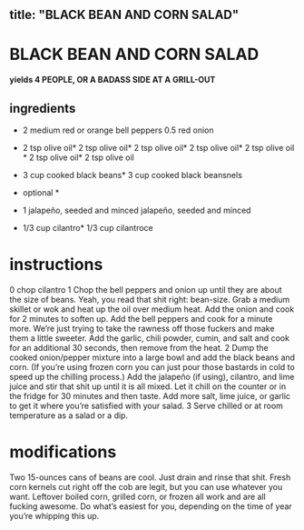 
	
	
title: "BLACK BEAN AND CORN SALAD"
---
# BLACK BEAN AND CORN SALAD
#### yields 4 PEOPLE, OR A BADASS SIDE AT A GRILL-OUT
## ingredients
* 2 medium red or orange bell peppers
0.5 red onion
* 2 tsp olive oil* 2 tsp olive oil* 2 tsp olive oil* 2 tsp olive oil* 2 tsp olive oil * 2 tsp olive oil* 2 tsp olive oil
* 3 cup cooked black beans* 3 cup cooked black beansnels



* optional *
* 1 jalapeño, seeded and minced jalapeño, seeded and minced

* 1/3 cup cilantro* 1/3 cup cilantroce


# instructions
0 chop cilantro
1 Chop the bell peppers and onion up until they are about the size of beans. Yeah, you read that shit right: bean-size. Grab a medium skillet or wok and heat up the oil over medium heat. Add the onion and cook for 2 minutes to soften up. Add the bell peppers and cook for a minute more. We’re just trying to take the rawness off those fuckers and make them a little sweeter. Add the garlic, chili powder, cumin, and salt and cook for an additional 30 seconds, then remove from the heat.
2 Dump the cooked onion/pepper mixture into a large bowl and add the black beans and corn. (If you’re using frozen corn you can just pour those bastards in cold to speed up the chilling process.) Add the jalapeño (if using), cilantro, and lime juice and stir that shit up until it is all mixed. Let it chill on the counter or in the fridge for 30 minutes and then taste. Add more salt, lime juice, or garlic to get it where you’re satisfied with your salad.
3 Serve chilled or at room temperature as a salad or a dip.

# modifications

Two 15-ounces cans of beans are cool. Just drain and rinse that shit.
 Fresh corn kernels cut right off the cob are legit, but you can use whatever you want. Leftover boiled corn, grilled corn, or frozen all work and are all fucking awesome. Do what’s easiest for you, depending on the time of year you’re whipping this up.
	
	
